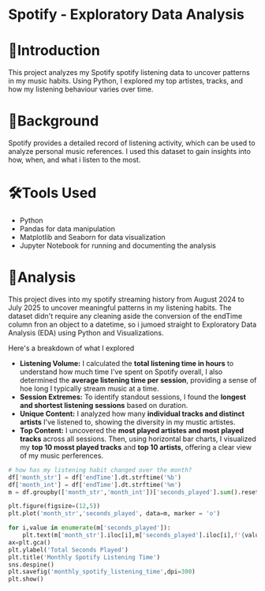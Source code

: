 # Spotify - Exploratory Data Analysis

# 📃Introduction
This project analyzes my Spotify spotify listening data to uncover patterns in my music habits. Using Python, I explored my top artistes, tracks, and how my listening behaviour varies over time.

# 🧵Background
Spotify provides a detailed record of listening activity, which can be used to analyze personal music references. I used this dataset to gain insights into how, when, and what i listen to the most.

# 🛠Tools Used
- Python
- Pandas for data manipulation
- Matplotlib and Seaborn for data visualization
- Jupyter Notebook for running and documenting the analysis

# 📍Analysis
This project dives into my spotify streaming history from August 2024 to July 2025 to uncover meaningful patterns in my listening habits. The dataset didn't require any cleaning aside the conversion of the endTime column fron an object to a datetime, so i jumoed straight to Exploratory Data Analysis (EDA) using Python and Visualizations.

Here's a breakdown of what I explored
- **Listening Volume:** I calculated the **total listening time in hours** to understand how much time I've spent on Spotify overall, I also determined the **average listening time per session**, providing a sense of hoe long I typically stream music at a time.
- **Session Extremes:** To identify standout sessions, I found the **longest and shortest listening sessions** based on duration.
- **Unique Content:** I analyzed how many **individual tracks and distinct artists** I've listened to, showing the diversity in my mustic artistes.
- **Top Content:** I uncovered the **most played artistes and most played tracks** across all sessions. Then, using horizontal bar charts, I visualized my **top 10 mosst played tracks** and **top 10 artists**, offering a clear view of my music perferences.

```python
# how has my listening habit changed over the month?
df['month_str'] = df['endTime'].dt.strftime('%b')
df['month_int'] = df['endTime'].dt.strftime('%m')
m = df.groupby(['month_str','month_int'])['seconds_played'].sum().reset_index().sort_values('month_int')

plt.figure(figsize=(12,5))
plt.plot('month_str','seconds_played', data=m, marker = 'o')

for i,value in enumerate(m['seconds_played']):
    plt.text(m['month_str'].iloc[i],m['seconds_played'].iloc[i],f'{value:.0f}', ha='left', va = 'bottom', fontsize=10)
ax=plt.gca()
plt.ylabel('Total Seconds Played')
plt.title('Monthly Spotify Listening Time')
sns.despine()
plt.savefig('monthly_spotify_listening_time',dpi=300)
plt.show()
```
